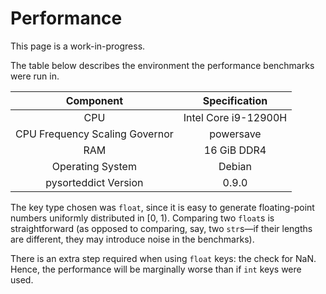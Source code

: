 # Performance

<div class="notice">This page is a work-in-progress.</div>

The table below describes the environment the performance benchmarks were run in.

| Component                      | Specification        |
| :----------------------------: | :------------------: |
| CPU                            | Intel Core i9-12900H |
| CPU Frequency Scaling Governor | powersave            |
| RAM                            | 16 GiB DDR4          |
| Operating System               | Debian               |
| pysorteddict Version           | 0.9.0                |

The key type chosen was `float`, since it is easy to generate floating-point numbers uniformly distributed in [0, 1).
Comparing two `float`s is straightforward (as opposed to comparing, say, two `str`s—if their lengths are different,
they may introduce noise in the benchmarks).

There is an extra step required when using `float` keys: the check for NaN. Hence, the performance will be marginally
worse than if `int` keys were used.
